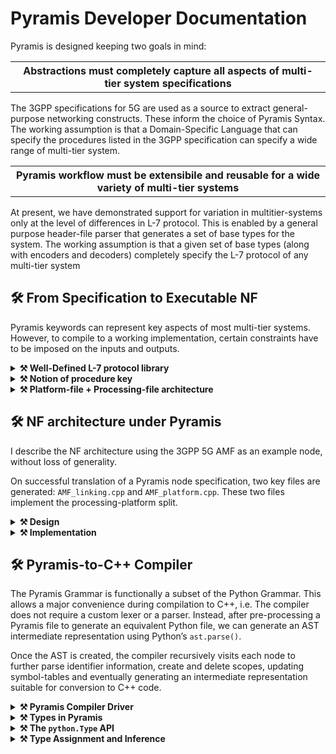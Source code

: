 # Pyramis Developer Documentation

Pyramis is designed keeping two goals in mind:

<table><tr><th><strong>Abstractions must completely capture all aspects of multi-tier system specifications</strong></th></tr></table>

The 3GPP specifications for 5G are used as a source to extract general-purpose networking
constructs. These inform the choice of Pyramis Syntax. The working assumption is that a
Domain-Specific Language that can specify the procedures listed in the 3GPP specification can
specify a wide range of multi-tier system.

<table><tr><th><strong>Pyramis workflow must be extensibile and reusable for a wide variety of multi-tier systems</strong></th></tr></table>

At present, we have demonstrated support for variation in multitier-systems only at the level of
differences in L-7 protocol. This is enabled by a general purpose header-file parser that generates
a set of base types for the system. The working assumption is that a given set of base types
(along with encoders and decoders) completely specify the L-7 protocol of any multi-tier system

## 🛠️ From Specification to Executable NF

Pyramis keywords can represent key aspects of most multi-tier systems. However, to compile to
a working implementation, certain constraints have to be imposed on the inputs and outputs.

<details>
<summary> <strong>⚒ Well-Defined L-7 protocol library</strong></summary>
    Pyramis supports multitier systems using the NGAP and HTTP L-7 protocols out of the box. However, custom application-layer protocol must meet certain requirements: 

- Valid messages for custom protocols must be implemented as complete C/C++ structs. These files may be stored in a `utils` directory in the your root folder.
- HTTP messages must represent and access their payload strings as attributes of nlohmann::json objects. We provide an HTTP library for this purpose.
- All char arrays are interpreted as C++ `std::vector<char>`. Strings, if any, must be null-terminated.
- Header-file library must be fully contained in a `/utils` directory.
</details>

<details>
<summary> <strong>⚒ Notion of procedure key</strong></summary>
  The NF must generate a unique procedure key for each instance of supported procedure.
  
- Procedure may be simple (login request-response) or complex (SMF session establishment).
- Complexity arises due to the requirement of demultiplexing messages received at a
single interface to the correct message handler.

The notion of key and its supporting `fd_to_key_map` and `key_to_fd_map` are
implementation-specific constructs that enable this message demultiplexing.

- procedure key is used by the NF application to maintain a synchronous message processing flow despite asynchronous message ingress at an NF.
- Your UDF File must always contain a keygen function, defined via `//@@keygen`
</details>

<details>
<summary> <strong>⚒ Platform-file + Processing-file architecture</strong></summary>
  Where a platform file triggers kernel networking actions, and the processing file performs user-level message-processing actions

- In the current implementation, a C++ user-level processing file is generated from the Pyramis specification.
- In the current implementation, a multithreaded, asynchronous epoll-based platform.cpp file is generated that declares an entry point into the user-level processing code.
</details>

## 🛠️ NF architecture under Pyramis</strong></summary>
    
I describe the NF architecture using the 3GPP 5G AMF as an example node, without loss of generality.

On successful translation of a Pyramis node specification, two key files are generated: <code>AMF_linking.cpp</code>
and <code>AMF_platform.cpp</code>. These two files implement the processing-platform split.
  
<details>
<summary> <strong>⚒ Design</strong></summary>
    
<code>AMF_platform.cpp</code> performs core networking functions to implement a NF that can act in a multi-
threaded and asynchronous manner, as both a Server and a Client. 

In this multithreaded view, on initialisation, 
multiple <code>nfvInstance</code> threads monitor their local epoll file descriptor, whose watch list contains 
a single listen socket bound to a globally known port. Each NF instance thread is running
its own epoll wait loop. On event detection by <code>epoll wait()</code> at the shared listen socket,
multiple threads may be woken up and there is a race to <code>accept()</code> the incoming connection.
On <code>accept()</code> by a single thread, the newly created data socket is added to a thread-local map
called the <code>active_socket_map</code>.

Another key criterion is supporting systems that implement multi-node or chained procedures.
Such procedures require imposing a sequential order on asynchronous message receipts and sends.
In systems with short connections, it becomes necessary to record active sockets and sockets
that need to be closed.
</details>

<details>
<summary> <strong>⚒ Implementation</strong></summary>
  
To achieve these goals, the platform file maintains the thread-local <code>active_socket_map</code> of
custom <code>Socket</code> structs. A <code>Socket</code> contains attributes that describe the socket such as its file
descriptor, port number, socket type, peer IP address, and whether the connection is short or
long. Furthermore, each NF instance thread has a single epoll file descriptor that detects events
at active sockets. On detection of an event at any socket, a callback is triggered based on the
type of <code>Socket</code> that encountered the event.

For example, on event detection at a data <code>Socket</code>, the platform file passes a buffer representing
the event read at the kernel socket to the processing file via the callbacks defined in the platform
file for decoding, IE interpretation, UE context generation, request/response message generation,
and finally triggering a <code>send_data()</code> to a peer NF, in whatever manner was described by the
Pyramis specification.

<ins><strong>A note on the platform file callbacks</strong></ins>

On server initialisation, callbacks that are specified in the interface file are registered with the
sockets bound to the globally known port associated with that interface. During the running
of the server, callback functions bound to the initial port are registered with newly created
sockets as well. These callback functions are specified as EVENTs in the Pyramis specification
and translated to C++ by the compiler.

Therefore, in the two file NF architecture, the callbacks are triggered by the platform file only
on receipt of the incoming message data, but are defined in the processing file.
</details>


## 🛠️ Pyramis-to-C++ Compiler

The Pyramis Grammar is functionally a subset of the Python Grammar. This allows a major
convenience during compilation to C++, i.e. The compiler does not require a custom lexer or a
parser. Instead, after pre-processing a Pyramis file to generate an equivalent Python file, we can
generate an AST intermediate representation using Python’s `ast.parse()`.

Once the AST is created, the compiler recursively visits each node to further parse identifier
information, create and delete scopes, updating symbol-tables and eventually generating an
intermediate representation suitable for conversion to C++ code.

<details>
<summary> <strong> ⚒ Pyramis Compiler Driver</strong></summary>

The compiler driver orchestrates the entire compilation process, right from parsing command-line
options to generating C++ code. Its major functions are listed below.

```
Initialisation: __init__.py
---------------
1. Parse command-line, set global compiler configurations.
2. Parse C++ protocol headers, UDF File and Interface File.
3. Pre-process Pyramis Specification to Python.
4. Create AST, begin AST walk.
```

```
AST Walk: graph.py
--------
Recursively visit each node
1. Maintain scopes and update symbol tables
2. Infer and assign types to identifier.
3. Incrementally generate an IR of parsed Pyramis EVENTs, python.Actions and
python.Maps.
4. Report semantic errors
```
```
Code Generation: python.py
---------------
Generate C++ files from IR
1. Remove redundant Map accesses.
2. Generate timer_expiry_context_t
3. Emit translated EVENT definitions to processing file i.e. linking.cpp.
4. Emit Map definitions to contexts.h.
5. Emit event declarations to linking.h
6. Emit networking code to platform.cpp and platform.h and generate Makefile.
```


</details>


<details>
<summary> <strong> ⚒ Types in Pyramis</strong></summary>
    
Any reasonable networked system implementation defines and is dependent on its L-7 i.e.
application layer protocol. For example, the internet communications occur over the HTTP L-7
protocol, and certain 3GPP NF-NF communications are required to use either the NGAP or PFCP
protocols.

At its core, a L-7 application protocol is specified by its <ins>state machine, message types, and encoder-decoder
pairs</ins>, all defined and distributed via <ins>protocol libraries</ins>. C++ protocol libraries provide C++
structs and classes in header files to define message types, and define encoders and decoders
for each valid message-type in the protocol. The state-machine of a protocol is 
maintained by the application itself, and is a function of the underlying protocol library.

Likewise, an NF implementation, and its Pyramis specification must necessarily depend on external protocol libraries. Pyramis enables specification of these type constraints
via the `CREATE_MESSAGE`, `ENCODE`, `DECODE` and `UDF` keywords.

From the above discussion, it is clear that a valid Pyramis specification of each node must be
associated with a set of base types that arise from its assumed L-7 protocol.
</details>



<details>
<summary> <strong> ⚒ The <code>python.Type</code> API</strong></summary>

The Pyramis compiler must work extensively with message-types defined in the protocol library
of the NF. Therefore, it implements a recursive python.Type data structure with an associated
internal API to simplify certain operations. python.Type is designed to completely capture the
recursive nature of nested struct definitions.

```C++
// class python . Type represents a recursive C ++ struct .
class Type {
    public :
        ident ,       // top - level name of the type
        thing ,       // array or simple type ?
        indirection , // count of pointer indirection
        subs          // map of attributes of this type to their python.Types

        // Defines rules for equivalent types and returns true
        // if two equivalent types are compared .
        equals ()
        
        // If a sub attribute is of type with thing thing , return the
        // list of attributes encountered in the path to that sub attribute .
        //
        // This is useful if we want to confirm a path to a nested array .
        path_to ()
        
        // If a type contains attr , return
        // its type .
        get_typeof ()

    private :
        // Returns True if a given nested asn type
        // has a particular string as an attribute ,
        // at any nesting level , else False .
        _contains ()
}
```

<ins>**Note on Creating python.Types**</ins>

Recall that python.Types are built to represent recursive C++ message-type structs, defined in
the protocol header files. To give the compiler access to these structs, they are parsed to dicts
during compiler initialisation via a <ins>custom C++ header file parser</ins> in `pyramis/pyramis/utils.py`

The C++ header-file parser performs the crucial function of creating a set of base types for
the NF being implemented. For every header file in the protocol header library, the parser
isolates struct definitions, serializes them into a `.json` file, and finally deserializes the `.json` file to
a nested dictionary. **In essence, the C++ header-file parser takes a set of header files
and extract each `struct/union/enum` definition encountered in the system.**

The work of resolving inter-file struct dependencies, i.e. nested struct definitions takes place
on demand via the `CREATE_MESSAGE` keyword during the AST Walk. This step uses the parsed
structs to generate the appropriate recursive `python.Type` and assigns it to identifier specified.

</details>



<details>
<summary> <strong> ⚒ Type Assignment and Inference</strong></summary>

In the Pyramis Compiler, identifiers are represented as python.Variable objects. Depending on
the progress of the AST Walk, an identifier may be typed or untyped. A identifier is considered
typed if its `python.Variable` has been assigned a concrete `python.Type`.

`CREATE_MESSAGE, ENCODE, DECODE, UDF` are the only Pyramis keywords that are allowed to
directly assign concrete types to an identifier. All other actions must obtain their types indirectly
by an inference procedure. Oftentimes, the compiler is fortunate and encounters typed identifiers
at each action - implying that a concrete type was assigned at some point before the current
action. However, on several occasions identifiers are assigned concrete type after the first usage.

As a uniform solution to this problem, the Pyramis compiler creates and maintains a hierarchy
of Scopes

<ins>Note on Pyramis IR and ModuleVisitor<ins>

The AST Walk is implemented by a custom `ModuleVisitor` subclass of the `ast.NodeVisitor`
class. The `ModuleVisitor` performs a depth-first traversal of the `ast.Node`s in the AST of the
pre-processed Pyramis specification, dynamically dispatch handler functions linked to each
`ast.Node` type. Each handler function performs core functions related to IR creation and type
inference.

The Pyramis IR is designed to enable easy generation of C++ code from the allowed Pyramis
keywords. Keeping these in mind, the fundamental constructs of a Pyramis specification are
defined as `python.Event` for `EVENT`s, `python.Actions` for Pyramis Keywords, and `python.Map`s
for maps accesses. Each of these constructs also depends on their own variables being typed,
hence the IR defines `python.Variable` and a recursive `python.Type`.

With this in mind, a Pyramis processing file can be parsed into a series of python.Events
containing a series of python.Actions. Both of these contain sets of python.Variables
representing the arguments passed to the keyword actions The primary objective of the AST
walk is to generate this complete Pyramis IR.

_A complete Pyramis IR is one in which every variable is typed_. To achieve this target,
more constructs are required such as <ins>Scopes and a mechanism for type inference</ins>. Once the
generated IR is validated, it is used to directly emit C++ code based on certain code-generation
rules.

<details>
<summary> <strong> 📋 Scopes and Type Inference </strong></summary>
    
Pyramis scopes are of three kinds: `MODULE, EVENT and BLOCK`, corresponding to module-level,
`EVENT`-level and `IF/LOOP`-level. The `ModuleVisitor` drives the creation of new scopes, addition of
new `python.Variables` to the corresponding symbol-tables.

In a simplistic interpreter design for a purely statically-typed language, a temporary stack of
scopes starting at every `EVENT` would be sufficient to assign types to identifiers, as each would
have to be declared before usage. For example, in C++ projects, calling a function without first
declaring its typed signature is simply disallowed and leads to a compilation error. Pyramis
`EVENT`s on the other hand, are not provided concrete types in the specification. A subsequent
`CALL` (either from the same `EVENT` or another one) to that `EVENT` would similarly fail unless the typed
signature is generated before. **This behaviour cannot be expected in Pyramis, as assigning
explicit types destroys the purpose of a simple DSL syntax.**

Since EVENT definitions and CALLs are coupled together, there is a requirement for a mechanism
that allows sharing of appropriate variable and their types across EVENTs. The mechanism used
by Pyramis is to maintain a <ins>persistent parent-pointer tree of scopes</ins>. In this setup, we develop a
mechanism for inferring types for identifiers irrespective of the order in which they are assigned
concrete types:

```C++
// The modulevisitor can store references to newly created ( untyped ) EVENT
// variables in its own local scope , and store the python . EVENT
// in a global collection of events with references to its python . Variables .
//
// Similarly , each python . Action i.e. CALL is stored in a global collection of
// calls , with references to its own python . Variable .
//
// See source graph.py for full details .
When a CALL is encountered :
    if event was defined previously
    // type inference across events
    its variables would be referenced by an old scope
    and by the old python . Event stored in the global
    events map .
        if the variable is typed :
            copy the reference to the python . Type to the corresponding
            variable of the CALL that is being processed .
            ... etc
        ..etc
    ..etc

When an EVENT is encountered :
    if event was CALLed earlier :
        assign CALL variable types to the EVENT .
            If the event was typed earlier ,
                // we have succeeded ,
            if not ,
                //untyped variable will be added to scope to be
                // resolved later .
            ..etc
        ..etc
    ..etc
```
    
</details>

</details>











